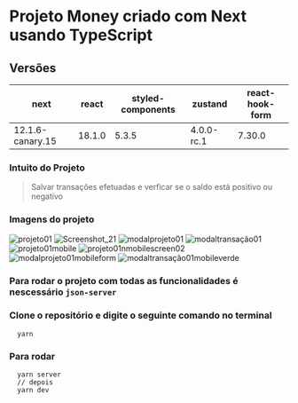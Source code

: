 # Projeto Money criado com Next usando TypeScript

## Versões

<table>
  <thead>
    <tr>
      <th>next</th>
      <th>react</th>
      <th>styled-components</th>
      <th>zustand</th>
      <th>react-hook-form</th>
    </tr>
  </thead>
  <tbody>
    <tr>
      <td>12.1.6-canary.15</td>
      <td>18.1.0</td>
      <td>5.3.5</td>
      <td>4.0.0-rc.1</td>
      <td>7.30.0</td>
    </tr>
  </tbody>
</table>

### Intuito do Projeto 
  
> Salvar transações efetuadas e verficar se o saldo está positivo ou negativo

### Imagens do projeto

![projeto01](https://user-images.githubusercontent.com/86238635/166347799-f136ea3d-a227-4b9c-80f1-ec6b570b5f12.png)
![Screenshot_21](https://user-images.githubusercontent.com/86238635/166347853-c9c0becb-d718-4b34-a1e5-520b29daac2d.png)
![modalprojeto01](https://user-images.githubusercontent.com/86238635/166347994-c53c2130-514c-4cc9-b1b4-ec65bf21c731.png)
![modaltransação01](https://user-images.githubusercontent.com/86238635/166348078-d54d88b6-75a4-4eae-b79e-32488f3096c6.png)
![projeto01mobile](https://user-images.githubusercontent.com/86238635/166348139-a34c2267-4b5e-47ac-bef6-dfcf5fa5f331.png)
![projeto01nmobilescreen02](https://user-images.githubusercontent.com/86238635/166348199-07323713-1b5c-4c2e-bb89-9588acd59548.png)
![modalprojeto01mobileform](https://user-images.githubusercontent.com/86238635/166348314-e448ee61-8cb2-447b-92d7-312fb5d8c7e1.png)
![modaltransação01mobileverde](https://user-images.githubusercontent.com/86238635/166348376-7a515618-aa62-4a51-8b6d-19209d688f08.png)

### Para rodar o projeto com todas as funcionalidades é nescessário <code>json-server</code>


### Clone o repositório e digite o seguinte comando no terminal

```shell
  yarn 
```

### Para rodar 


```shell
  yarn server 
  // depois
  yarn dev
```
